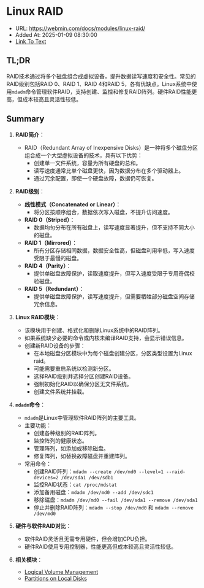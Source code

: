 # Linux RAID
- URL: https://webmin.com/docs/modules/linux-raid/
- Added At: 2025-01-09 08:30:00
- [Link To Text](2025-01-09-linux-raid_raw.md)

## TL;DR
RAID技术通过将多个磁盘组合成虚拟设备，提升数据读写速度和安全性。常见的RAID级别包括RAID 0、RAID 1、RAID 4和RAID 5，各有优缺点。Linux系统中使用`mdadm`命令管理软件RAID，支持创建、监控和修复RAID阵列。硬件RAID性能更高，但成本较高且灵活性较低。

## Summary
1. **RAID简介**：
   - RAID（Redundant Array of Inexpensive Disks）是一种将多个磁盘分区组合成一个大型虚拟设备的技术，具有以下优势：
     - 创建单一文件系统，容量为所有硬盘的总和。
     - 读写速度通常比单个磁盘更快，因为数据分布在多个驱动器上。
     - 通过冗余配置，即使一个硬盘故障，数据仍可恢复。

2. **RAID级别**：
   - **线性模式（Concatenated or Linear）**：
     - 将分区按顺序组合，数据依次写入磁盘，不提升访问速度。
   - **RAID 0（Striped）**：
     - 数据均匀分布在所有磁盘上，读写速度显著提升，但不支持不同大小的磁盘。
   - **RAID 1（Mirrored）**：
     - 所有分区存储相同数据，数据安全性高，但磁盘利用率低，写入速度受限于最慢的磁盘。
   - **RAID 4（Parity）**：
     - 提供单磁盘故障保护，读取速度提升，但写入速度受限于专用奇偶校验磁盘。
   - **RAID 5（Redundant）**：
     - 提供单磁盘故障保护，读写速度提升，但需要牺牲部分磁盘空间存储冗余信息。

3. **Linux RAID模块**：
   - 该模块用于创建、格式化和删除Linux系统中的RAID阵列。
   - 如果系统缺少必要的命令或内核未编译RAID支持，会显示错误信息。
   - 创建新RAID设备的步骤：
     - 在本地磁盘分区模块中为每个磁盘创建分区，分区类型设置为Linux raid。
     - 可能需要重启系统以检测新分区。
     - 选择RAID级别并选择分区创建RAID设备。
     - 强制初始化RAID以确保分区无文件系统。
     - 创建文件系统并挂载。

4. **`mdadm`命令**：
   - `mdadm`是Linux中管理软件RAID阵列的主要工具。
   - 主要功能：
     - 创建各种级别的RAID阵列。
     - 监控阵列的健康状态。
     - 管理阵列，如添加或移除磁盘。
     - 修复阵列，如替换故障磁盘并重建阵列。
   - 常用命令：
     - 创建RAID阵列：`mdadm --create /dev/md0 --level=1 --raid-devices=2 /dev/sda1 /dev/sdb1`
     - 监控RAID状态：`cat /proc/mdstat`
     - 添加备用磁盘：`mdadm /dev/md0 --add /dev/sdc1`
     - 移除磁盘：`mdadm /dev/md0 --fail /dev/sda1 --remove /dev/sda1`
     - 停止并删除RAID阵列：`mdadm --stop /dev/md0` 和 `mdadm --remove /dev/md0`

5. **硬件与软件RAID对比**：
   - 软件RAID灵活且无需专用硬件，但会增加CPU负担。
   - 硬件RAID使用专用控制器，性能更高但成本较高且灵活性较低。

6. **相关模块**：
   - [Logical Volume Management](https://webmin.com/docs/modules/logical-volume-management)
   - [Partitions on Local Disks](https://webmin.com/docs/modules/partitions-on-local-disks)
